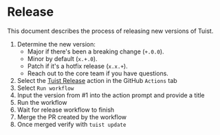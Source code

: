 # Release

This document describes the process of releasing new versions of Tuist.

1. Determine the new version:
    - Major if there's been a breaking change (`+.0.0`).
    - Minor by default (`x.+.0`).
    - Patch if it's a hotfix release (`x.x.+`).
    - Reach out to the core team if you have questions.
2. Select the [Tuist Release](https://github.com/tuist/tuist/actions/workflows/release.yml) action in the GitHub `Actions` tab
3. Select `Run workflow`
4. Input the version from #1 into the action prompt and provide a title
5. Run the workflow
6. Wait for release workflow to finish
7. Merge the PR created by the workflow
8. Once merged verify with `tuist update`
